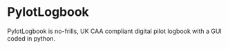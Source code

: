 # PylotLogbook
PylotLogbook is no-frills, UK CAA compliant digital pilot logbook with a GUI coded in python. 
